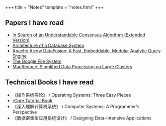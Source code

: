 +++
title = "Notes"
template = "notes.html"
+++

## Papers I have read
- [In Search of an Understandable Consensus Algorithm (Extended Version)](https://raft.github.io/raft.pdf)
- [Architecture of a Database System](https://db.cs.berkeley.edu/papers/fntdb07-architecture.pdf)
- [Apache Arrow DataFusion: A Fast, Embeddable, Modular Analytic Query Engine](https://github.com/apache/datafusion/files/15149988/DataFusion_Query_Engine___SIGMOD_2024-FINAL-mk4.pdf)
- [The Google File System](https://static.googleusercontent.com/media/research.google.com/zh-CN//archive/gfs-sosp2003.pdf)
- [MapReduce: Simplified Data Processing on Large Clusters](https://static.googleusercontent.com/media/research.google.com/zh-CN//archive/mapreduce-osdi04.pdf)

## Technical Books I have read
- 《操作系统导论》 / Operating Systems: Three Easy Pieces
- [rCore Tutorial Book](https://github.com/rcore-os/rCore-Tutorial-Book-v3)
- 《深入理解计算机系统》 / Computer Systems: A Programmer's Perspective
- 《数据密集型应用系统设计》 / Designing Data-Intensive Applications
